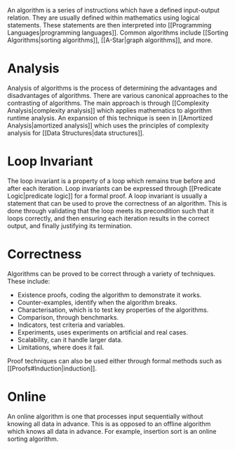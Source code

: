An algorithm is a series of instructions which have a defined input-output relation. They are usually defined within mathematics using logical statements. These statements are then interpreted into [[Programming Languages|programming languages]]. Common algorithms include [[Sorting Algorithms|sorting algorithms]], [[A-Star|graph algorithms]], and more.

# Analysis
Analysis of algorithms is the process of determining the advantages and disadvantages of algorithms. There are various canonical approaches to the contrasting of algorithms. The main approach is through [[Complexity Analysis|complexity analysis]] which applies mathematics to algorithm runtime analysis. An expansion of this technique is seen in [[Amortized Analysis|amortized analysis]] which uses the principles of complexity analysis for [[Data Structures|data structures]].

# Loop Invariant
The loop invariant is a property of a loop which remains true before and after each iteration. Loop invariants can be expressed through [[Predicate Logic|predicate logic]] for a formal proof. A loop invariant is usually a statement that can be used to prove the correctness of an algorithm. This is done through validating that the loop meets its precondition such that it loops correctly, and then ensuring each iteration results in the correct output, and finally justifying its termination.

# Correctness
Algorithms can be proved to be correct through a variety of techniques. These include:
- Existence proofs, coding the algorithm to demonstrate it works.
- Counter-examples, identify when the algorithm breaks.
- Characterisation, which is to test key properties of the algorithms.
- Comparison, through benchmarks.
- Indicators, test criteria and variables.
- Experiments, uses experiments on artificial and real cases.
- Scalability, can it handle larger data.
- Limitations, where does it fail.

Proof techniques can also be used either through formal methods such as [[Proofs#Induction|induction]].

# Online
An online algorithm is one that processes input sequentially without knowing all data in advance. This is as opposed to an offline algorithm which knows all data in advance. For example, insertion sort is an online sorting algorithm.

